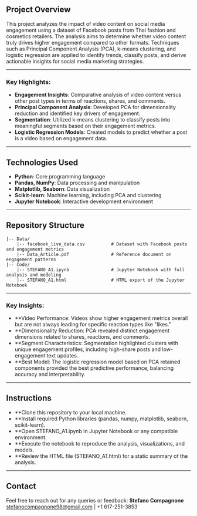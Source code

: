 ## Project Overview
This project analyzes the impact of video content on social media engagement using a dataset of Facebook posts from Thai fashion and cosmetics retailers. The analysis aims to determine whether video content truly drives higher engagement compared to other formats. Techniques such as Principal Component Analysis (PCA), k-means clustering, and logistic regression are applied to identify trends, classify posts, and derive actionable insights for social media marketing strategies.

---

### Key Highlights:
- **Engagement Insights**: Comparative analysis of video content versus other post types in terms of reactions, shares, and comments.
- **Principal Component Analysis**: Developed PCA for dimensionality reduction and identified key drivers of engagement.
- **Segmentation**: Utilized k-means clustering to classify posts into meaningful segments based on their engagement metrics.
- **Logistic Regression Models**: Created models to predict whether a post is a video based on engagement data.

---

## Technologies Used
- **Python**: Core programming language
- **Pandas, NumPy**: Data processing and manipulation
- **Matplotlib, Seaborn**: Data visualization
- **Scikit-learn**: Machine learning, including PCA and clustering
- **Jupyter Notebook**: Interactive development environment

---

## Repository Structure
```plaintext
|-- Data/
    |-- facebook_live_data.csv          # Dataset with Facebook posts and engagement metrics
    |-- Data_Article.pdf                # Reference document on engagement patterns
|-- Code/
    |-- STEFANO_A1.ipynb                # Jupyter Notebook with full analysis and modeling
    |-- STEFANO_A1.html                 # HTML export of the Jupyter Notebook
```
---

### Key Insights:
- **Video Performance: Videos show higher engagement metrics overall but are not always leading for specific reaction types like "likes."
- **Dimensionality Reduction: PCA revealed distinct engagement dimensions related to shares, reactions, and comments.
- **Segment Characteristics: Segmentation highlighted clusters with unique engagement profiles, including high-share posts and low-engagement text updates.
- **Best Model: The logistic regression model based on PCA retained components provided the best predictive performance, balancing accuracy and interpretability.

---

## Instructions
- **Clone this repository to your local machine.
- **Install required Python libraries (pandas, numpy, matplotlib, seaborn, scikit-learn).
- **Open STEFANO_A1.ipynb in Jupyter Notebook or any compatible environment.
- **Execute the notebook to reproduce the analysis, visualizations, and models.
- **Review the HTML file (STEFANO_A1.html) for a static summary of the analysis.

---

## Contact
Feel free to reach out for any queries or feedback:
**Stefano Compagnone**  
[stefanocompagnone98@gmail.com](mailto:stefanocompagnone98@gmail.com) | +1 617-251-3853




